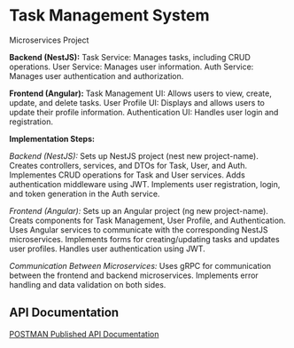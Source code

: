 
# Task Management System

Microservices Project

**Backend (NestJS):**
Task Service: Manages tasks, including CRUD operations.
User Service: Manages user information.
Auth Service: Manages user authentication and authorization.

**Frontend (Angular):**
Task Management UI: Allows users to view, create, update, and delete tasks.
User Profile UI: Displays and allows users to update their profile information.
Authentication UI: Handles user login and registration.

**Implementation Steps:**

*Backend (NestJS):*
Sets up NestJS project (nest new project-name).
Creates controllers, services, and DTOs for Task, User, and Auth.
Implementes CRUD operations for Task and User services.
Adds authentication middleware using JWT.
Implements user registration, login, and token generation in the Auth service.

*Frontend (Angular):*
Sets up an Angular project (ng new project-name).
Creats components for Task Management, User Profile, and Authentication.
Uses Angular services to communicate with the corresponding NestJS microservices.
Implements forms for creating/updating tasks and updates user profiles.
Handles user authentication using JWT.

*Communication Between Microservices:*
Uses gRPC for communication between the frontend and backend microservices.
Implements error handling and data validation on both sides.



## API Documentation

[POSTMAN Published API Documentation](https://documenter.getpostman.com/view/29212903/2s9YeEbrwL)

